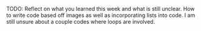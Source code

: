 TODO: Reflect on what you learned this week and what is still unclear.
How to write code based off images as well as incorporating lists into code. I am still unsure about a couple codes where loops are involved.

